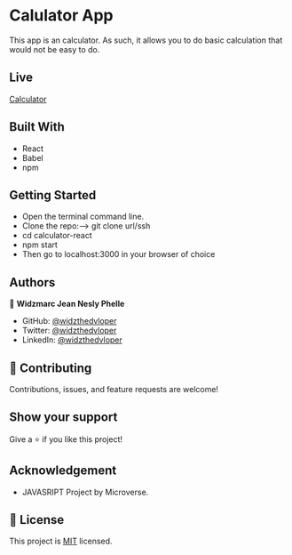 # Calulator App

This app is an calculator. As such, it allows you to do basic calculation that would not be easy to do.

## Live

[Calculator](https://calculator-react-widz.herokuapp.com/)

## Built With

- React
- Babel
- npm

## Getting Started

- Open the terminal command line.
- Clone the repo:--> git clone url/ssh
- cd calculator-react
- npm start
- Then go to localhost:3000 in your browser of choice

## Authors

👤 **Widzmarc Jean Nesly Phelle**

- GitHub: [@widzthedvloper](https://github.com/widzthedvloper)
- Twitter: [@widzthedvloper](https://twitter.com/widzthedvloper)
- LinkedIn: [@widzthedvloper](https://www.linkedin.com/in/widzmarc-jean-nesly-phelle-252a26129/)

## 🤝 Contributing

Contributions, issues, and feature requests are welcome!

## Show your support

Give a ⭐️ if you like this project!

## Acknowledgement

- JAVASRIPT Project by Microverse.

## 📝 License

This project is [MIT](/LICENSE) licensed.
